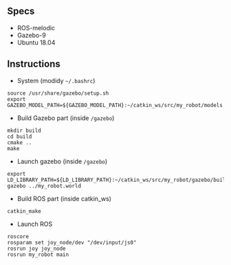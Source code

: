 ## Specs

* ROS-melodic
* Gazebo-9
* Ubuntu 18.04

## Instructions

* System (modidy `~/.bashrc`)

```
source /usr/share/gazebo/setup.sh
export GAZEBO_MODEL_PATH=${GAZEBO_MODEL_PATH}:~/catkin_ws/src/my_robot/models
```

* Build Gazebo part (inside `/gazebo`)

```
mkdir build
cd build
cmake ..
make
```

* Launch gazebo (inside `/gazebo`)

```
export LD_LIBRARY_PATH=${LD_LIBRARY_PATH}:~/catkin_ws/src/my_robot/gazebo/build
gazebo ../my_robot.world
```

* Build ROS part (inside catkin_ws)

```
catkin_make
```

* Launch ROS

```
roscore
rosparam set joy_node/dev "/dev/input/js0"
rosrun joy joy_node
rosrun my_robot main
```
